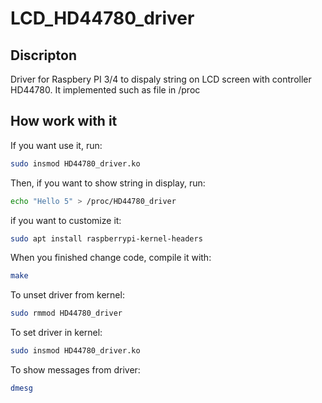 # LCD_HD44780_driver

## Discripton
Driver for Raspbery PI 3/4 to dispaly string on LCD screen with
controller HD44780. It implemented such as file in /proc

## How work with it
If you want use it, run:

```sh
sudo insmod HD44780_driver.ko
```

Then, if you want to show string in display, run:

```sh
echo "Hello 5" > /proc/HD44780_driver
```

if you want to customize it:

```sh
sudo apt install raspberrypi-kernel-headers
```

When you finished change code, compile it with:

```sh
make
```

To unset driver from kernel:
```sh
sudo rmmod HD44780_driver
```

To set driver in kernel:

```sh
sudo insmod HD44780_driver.ko
```

To show messages from driver:

```sh
dmesg
```




